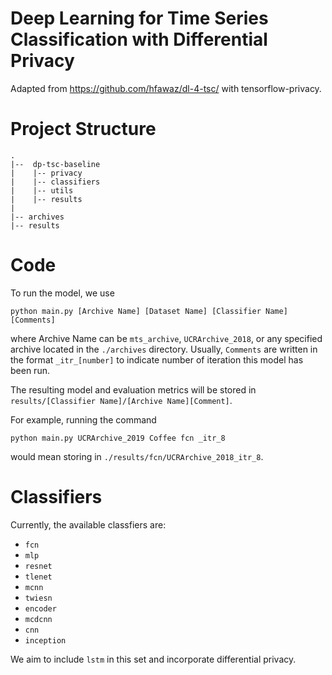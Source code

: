 # Deep Learning for Time Series Classification with Differential Privacy
Adapted from https://github.com/hfawaz/dl-4-tsc/ with tensorflow-privacy.

# Project Structure
```
.
|--  dp-tsc-baseline
|    |-- privacy
|    |-- classifiers
|    |-- utils 
|    |-- results
|
|-- archives
|-- results
```

# Code
To run the model, we use
```
python main.py [Archive Name] [Dataset Name] [Classifier Name] [Comments]
```
where Archive Name can be `mts_archive`, `UCRArchive_2018`, or any specified archive located in the `./archives` directory. Usually, `Comments` are written in the format `_itr_[number]` to indicate number of iteration this model has been run.

The resulting model and evaluation metrics will be stored in `results/[Classifier Name]/[Archive Name][Comment]`.

For example, running the command
```
python main.py UCRArchive_2019 Coffee fcn _itr_8
```
would mean storing in `./results/fcn/UCRArchive_2018_itr_8`.

# Classifiers
Currently, the available classfiers are:
 + `fcn`
 + `mlp`
 + `resnet`
 + `tlenet`
 + `mcnn`
 + `twiesn`
 + `encoder`
 + `mcdcnn`
 + `cnn`
 + `inception` 
 
We aim to include `lstm` in this set and incorporate differential privacy.